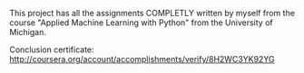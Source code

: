 This project has all the assignments COMPLETLY written by myself from the course "Applied Machine Learning with Python" from the University of Michigan.

Conclusion certificate: http://coursera.org/account/accomplishments/verify/8H2WC3YK92YG
